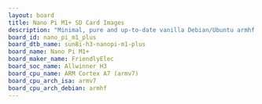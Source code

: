 ```yaml
---
layout: board
title: Nano Pi M1+ SD Card Images
description: "Minimal, pure and up-to-date vanilla Debian/Ubuntu armhf SD card images for Nano Pi M1+ by FriendlyElec, SoC: Allwinner H3, CPU ISA: armv7"
board_id: nano_pi_m1_plus
board_dtb_name: sun8i-h3-nanopi-m1-plus
board_name: Nano Pi M1+
board_maker_name: FriendlyElec
board_soc_name: Allwinner H3
board_cpu_name: ARM Cortex A7 (armv7)
board_cpu_arch_isa: armv7
board_cpu_arch_debian: armhf
---
```

